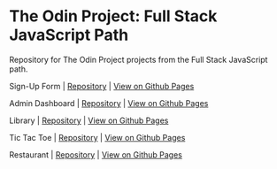 # The Odin Project: Full Stack JavaScript Path
Repository for The Odin Project projects from the Full Stack JavaScript path.

Sign-Up Form | [Repository](https://github.com/robeecodes/top-full-stack-javascript/tree/main/sign-up-form) | [View on Github Pages](https://robeecodes.github.io/top-full-stack-javascript/sign-up-form/)

Admin Dashboard | [Repository](https://github.com/robeecodes/top-full-stack-javascript/tree/main/admin-dashboard) | [View on Github Pages](https://robeecodes.github.io/top-full-stack-javascript/admin-dashboard/)

Library | [Repository](https://github.com/robeecodes/top-full-stack-javascript/tree/main/library) | [View on Github Pages](https://robeecodes.github.io/top-full-stack-javascript/library/)

Tic Tac Toe | [Repository](https://github.com/robeecodes/top-full-stack-javascript/tree/main/tic-tac-toe) | [View on Github Pages](https://robeecodes.github.io/top-full-stack-javascript/tic-tac-toe/)

Restaurant | [Repository](https://github.com/robeecodes/top-full-stack-javascript/tree/main/restaurant) | [View on Github Pages](https://robeecodes.github.io/top-full-stack-javascript/restaurant/dist/)
